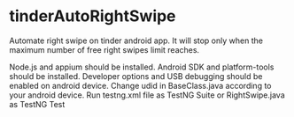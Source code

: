 # tinderAutoRightSwipe
Automate right swipe on tinder android app. It will stop only when the maximum number of free right swipes limit reaches.

Node.js and appium should be installed.
Android SDK and platform-tools should be installed.
Developer options and USB debugging should be enabled on android device.
Change udid in BaseClass.java according to your android device.
Run testng.xml file as TestNG Suite or RightSwipe.java as TestNG Test
